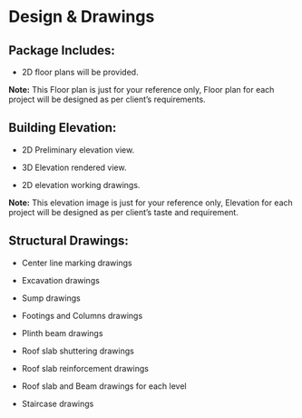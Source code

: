 # Design & Drawings

## Package Includes:

- 2D floor plans will be provided.

**Note:** This Floor plan is just for your reference only, Floor plan for each project will be designed as per client’s requirements.

## Building Elevation:

- 2D Preliminary elevation view.

- 3D Elevation rendered view.

- 2D elevation working drawings.

**Note:** This elevation image is just for your reference only, Elevation for each project will be designed as per client’s taste and requirement.

## Structural Drawings:

- Center line marking drawings

- Excavation drawings

- Sump drawings

- Footings and Columns drawings

- Plinth beam drawings

- Roof slab shuttering drawings

- Roof slab reinforcement drawings

- Roof slab and Beam drawings for each level

- Staircase drawings
